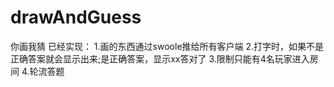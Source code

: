 # drawAndGuess
你画我猜
已经实现：
1.画的东西通过swoole推给所有客户端
2.打字时，如果不是正确答案就会显示出来;是正确答案，显示xx答对了
3.限制只能有4名玩家进入房间
4.轮流答题